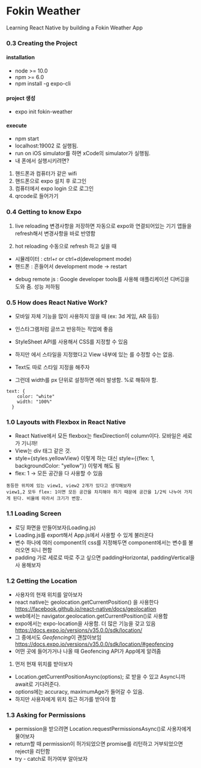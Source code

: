 # Fokin Weather

Learning React Native by building a Fokin Weather App

### 0.3 Creating the Project

#### installation

- node >= 10.0
- npm >= 6.0
- npm install -g expo-cli

#### project 생성

- expo init fokin-weather

#### execute

- npm start
- localhost:19002 로 실행됨.
- run on iOS simulator를 하면 xCode의 simulator가 실행됨.
- 내 폰에서 실행시키려면?

1. 핸드폰과 컴퓨터가 같은 wifi
2. 핸드폰으로 expo 설치 후 로그인
3. 컴퓨터에서 expo login 으로 로그인
4. qrcode로 들어가기

### 0.4 Getting to know Expo

1. live reloading 변경사항을 저장하면 자동으로 expo와 연결되어있는 기기 앱들을
   refresh해서 변경사항을 바로 반영함

2. hot reloading 수동으로 refresh 하고 싶을 때

- 시뮬레이터 : ctrl+r or ctrl+d(development mode)
- 핸드폰 : 흔들어서 development mode -> restart

* debug remote js : Google developer tools를 사용해 애플리케이션 디버깅을 도와
  줌. 성능 저하됨

### 0.5 How does React Native Work?

- 모바일 자체 기능을 많이 사용하지 않을 때 (ex: 3d 게임, AR 등등)
- 인스타그램처럼 글쓰고 반응하는 작업에 좋음

- StyleSheet API를 사용해서 CSS를 지정할 수 있음
- 하지만 <View>에서 스타일을 지정했다고 View 내부에 있는 <Text>를 수정할 수는
  없음.
- Text도 따로 스타일 지정을 해주자
- 그런데 width를 px 단위로 설정하면 에러 발생함. %로 해줘야 함.

```
text: {
    color: "white"
    width: "100%"
  }
```

### 1.0 Layouts with Flexbox in React Native

- React Native에서 모든 flexbox는 flexDirection이 column이다. 모바일은 세로가
  기니까!
- View는 div 태그 같은 것.
- style={styles.yellowView} 이렇게 하는 대신 style={{flex: 1,
      backgroundColor: "yellow"}} 이렇게 해도 됨
- flex: 1 -> 모든 공간을 다 사용할 수 있음

```
동등한 위치에 있는 view1, view2 2개가 있다고 생각해보자
view1,2 모두 flex: 1이면 모든 공간을 차지해야 하기 때문에 공간을 1/2씩 나누어 가지게 된다. 비율에 따라서 크기가 변함.
```

### 1.1 Loading Screen

- 로딩 화면을 만들어보자(Loading.js)
- Loading.js를 export해서 App.js에서 사용할 수 있게 불러온다
- 변수 하나에 여러 component의 css를 지정해두면 component에서는 변수를 불러오면 되니 편함
- padding 가로 세로로 따로 주고 싶으면 paddingHorizontal, paddingVertical을 사
  용해보자

### 1.2 Getting the Location

- 사용자의 현재 위치를 알아보자
- react native는 geolocation.getCurrentPosition() 을 사용한다
  https://facebook.github.io/react-native/docs/geolocation
- web에서는 navigator.geolocation.getCurrentPosition()로 사용함
- expo에서는 expo-location을 사용함. 더 많은 기능을 갖고 있음
  https://docs.expo.io/versions/v35.0.0/sdk/location/
- 그 중에서도 *Geofencing*이 괜찮아보임
  https://docs.expo.io/versions/v35.0.0/sdk/location/#geofencing
- 어떤 곳에 들어가거나 나올 때 Geofencing API가 App에게 알려줌

1. 먼저 현재 위치를 받아보자

- Location.getCurrentPositionAsync(options); 로 받을 수 있고 Async니까 await로 기다려준다.
- options에는 accuracy, maximumAge가 들어갈 수 있음.
- 하지만 사용자에게 위치 접근 허가를 받아야 함

### 1.3 Asking for Permissions

- permission을 받으려면 Location.requestPermissionsAsync()로 사용자에게 물어보자
- return할 때 permission이 허가되었으면 promise를 리턴하고 거부되었으면 reject을 리턴함
- try - catch로 허가여부 알아보자
